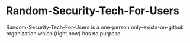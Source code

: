 # Random-Security-Tech-For-Users
Random-Security-Tech-For-Users is a one-person only-exists-on-github organization which (right now) has no purpose.
